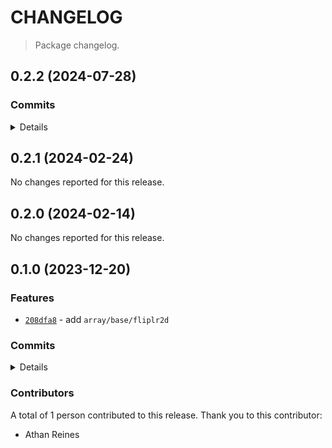 # CHANGELOG

> Package changelog.

<section class="release" id="v0.2.2">

## 0.2.2 (2024-07-28)

<section class="commits">

### Commits

<details>

-   [`9ef09e2`](https://github.com/stdlib-js/stdlib/commit/9ef09e2cb6c9e777edcccaacd9d2ff681b0b4381) - **docs:** update related packages sections  [(#2248)](https://github.com/stdlib-js/stdlib/pull/2248) _(by stdlib-bot)_

</details>

</section>

<!-- /.commits -->

</section>

<!-- /.release -->

<section class="release" id="v0.2.1">

## 0.2.1 (2024-02-24)

No changes reported for this release.

</section>

<!-- /.release -->

<section class="release" id="v0.2.0">

## 0.2.0 (2024-02-14)

No changes reported for this release.

</section>

<!-- /.release -->

<section class="release" id="v0.1.0">

## 0.1.0 (2023-12-20)

<section class="features">

### Features

-   [`208dfa8`](https://github.com/stdlib-js/stdlib/commit/208dfa82226106aa455b841b4c22ef2584f3a535) - add `array/base/fliplr2d`

</section>

<!-- /.features -->

<section class="commits">

### Commits

<details>

-   [`bb50ce3`](https://github.com/stdlib-js/stdlib/commit/bb50ce39b18b6907c1339c2943e80d0eb0a7d475) - **test:** update test descriptions _(by Athan Reines)_
-   [`208dfa8`](https://github.com/stdlib-js/stdlib/commit/208dfa82226106aa455b841b4c22ef2584f3a535) - **feat:** add `array/base/fliplr2d` _(by Athan Reines)_

</details>

</section>

<!-- /.commits -->

<section class="contributors">

### Contributors

A total of 1 person contributed to this release. Thank you to this contributor:

-   Athan Reines

</section>

<!-- /.contributors -->

</section>

<!-- /.release -->

